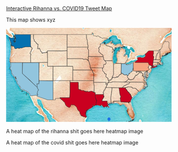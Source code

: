 [Interactive Rihanna vs. COVID19 Tweet Map](/rih_vs_cov_tweets/index.html)

This map shows xyz

[<img src="images/twitterweb.png?raw=true"/>](rih_vs_cov_tweets/index.html)

A heat map of the rihanna shit goes here
heatmap image

A heat map of the covid shit goes here
heatmap image
